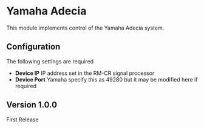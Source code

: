 # Yamaha Adecia
This module implements control of the Yamaha Adecia system.

## Configuration
The following settings are required

- **Device IP** IP address set in the RM-CR signal processor
- **Device Port** Yamaha specify this as 49280 but it may be modified here if required

## Version 1.0.0
First Release